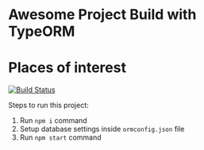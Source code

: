 # Awesome Project Build with TypeORM
# Places of interest
[![Build Status](https://travis-ci.org/cale312/innogy2018_porject_2.svg?branch=master)](https://travis-ci.org/cale312/innogy2018_porject_2)
        
Steps to run this project:

1. Run `npm i` command
2. Setup database settings inside `ormconfig.json` file
3. Run `npm start` command

